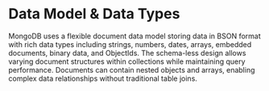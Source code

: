 # Data Model & Data Types

MongoDB uses a flexible document data model storing data in BSON format with rich data types including strings, numbers, dates, arrays, embedded documents, binary data, and ObjectIds. The schema-less design allows varying document structures within collections while maintaining query performance. Documents can contain nested objects and arrays, enabling complex data relationships without traditional table joins.